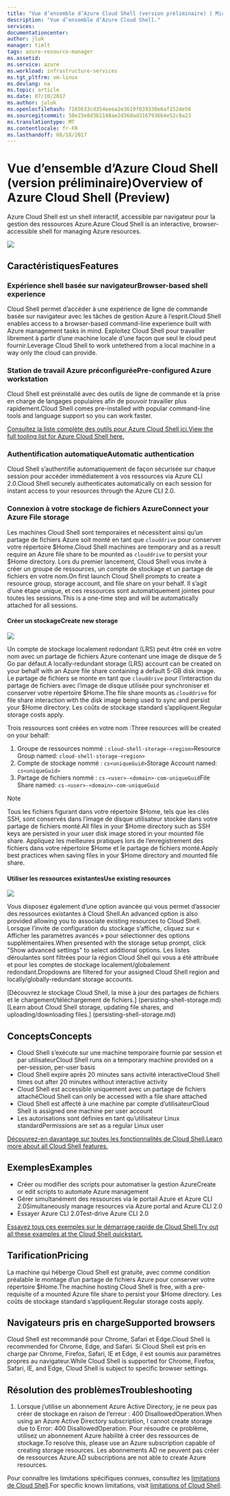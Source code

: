 ```yaml
---
title: "Vue d’ensemble d’Azure Cloud Shell (version préliminaire) | Microsoft Docs"
description: "Vue d’ensemble d’Azure Cloud Shell."
services: 
documentationcenter: 
author: jluk
manager: timlt
tags: azure-resource-manager
ms.assetid: 
ms.service: azure
ms.workload: infrastructure-services
ms.tgt_pltfrm: vm-linux
ms.devlang: na
ms.topic: article
ms.date: 07/10/2017
ms.author: juluk
ms.openlocfilehash: 7165633cd354eeea2e3619f839338e6af1524e56
ms.sourcegitcommit: 50e23e8d3b1148ae2d36dad3167936b4e52c8a23
ms.translationtype: MT
ms.contentlocale: fr-FR
ms.lasthandoff: 08/18/2017
---
```

# <a name="overview-of-azure-cloud-shell-preview"></a><span data-ttu-id="1d6e7-103">Vue d’ensemble d’Azure Cloud Shell (version préliminaire)</span><span class="sxs-lookup"><span data-stu-id="1d6e7-103">Overview of Azure Cloud Shell (Preview)</span></span>
<span data-ttu-id="1d6e7-104">Azure Cloud Shell est un shell interactif, accessible par navigateur pour la gestion des ressources Azure.</span><span class="sxs-lookup"><span data-stu-id="1d6e7-104">Azure Cloud Shell is an interactive, browser-accessible shell for managing Azure resources.</span></span>

![](media/overview-pic.png)

## <a name="features"></a><span data-ttu-id="1d6e7-105">Caractéristiques</span><span class="sxs-lookup"><span data-stu-id="1d6e7-105">Features</span></span>
### <a name="browser-based-shell-experience"></a><span data-ttu-id="1d6e7-106">Expérience shell basée sur navigateur</span><span class="sxs-lookup"><span data-stu-id="1d6e7-106">Browser-based shell experience</span></span>
<span data-ttu-id="1d6e7-107">Cloud Shell permet d’accéder à une expérience de ligne de commande basée sur navigateur avec les tâches de gestion Azure à l’esprit.</span><span class="sxs-lookup"><span data-stu-id="1d6e7-107">Cloud Shell enables access to a browser-based command-line experience built with Azure management tasks in mind.</span></span> <span data-ttu-id="1d6e7-108">Exploitez Cloud Shell pour travailler librement à partir d’une machine locale d’une façon que seul le cloud peut fournir.</span><span class="sxs-lookup"><span data-stu-id="1d6e7-108">Leverage Cloud Shell to work untethered from a local machine in a way only the cloud can provide.</span></span>

### <a name="pre-configured-azure-workstation"></a><span data-ttu-id="1d6e7-109">Station de travail Azure préconfigurée</span><span class="sxs-lookup"><span data-stu-id="1d6e7-109">Pre-configured Azure workstation</span></span>
<span data-ttu-id="1d6e7-110">Cloud Shell est préinstallé avec des outils de ligne de commande et la prise en charge de langages populaires afin de pouvoir travailler plus rapidement.</span><span class="sxs-lookup"><span data-stu-id="1d6e7-110">Cloud Shell comes pre-installed with popular command-line tools and language support so you can work faster.</span></span>

[<span data-ttu-id="1d6e7-111">Consultez la liste complète des outils pour Azure Cloud Shell ici.</span><span class="sxs-lookup"><span data-stu-id="1d6e7-111">View the full tooling list for Azure Cloud Shell here.</span></span>](features.md#tools)

### <a name="automatic-authentication"></a><span data-ttu-id="1d6e7-112">Authentification automatique</span><span class="sxs-lookup"><span data-stu-id="1d6e7-112">Automatic authentication</span></span>
<span data-ttu-id="1d6e7-113">Cloud Shell s’authentifie automatiquement de façon sécurisée sur chaque session pour accéder immédiatement à vos ressources via Azure CLI 2.0.</span><span class="sxs-lookup"><span data-stu-id="1d6e7-113">Cloud Shell securely authenticates automatically on each session for instant access to your resources through the Azure CLI 2.0.</span></span>

### <a name="connect-your-azure-file-storage"></a><span data-ttu-id="1d6e7-114">Connexion à votre stockage de fichiers Azure</span><span class="sxs-lookup"><span data-stu-id="1d6e7-114">Connect your Azure File storage</span></span>
<span data-ttu-id="1d6e7-115">Les machines Cloud Shell sont temporaires et nécessitent ainsi qu’un partage de fichiers Azure soit monté en tant que `clouddrive` pour conserver votre répertoire $Home.</span><span class="sxs-lookup"><span data-stu-id="1d6e7-115">Cloud Shell machines are temporary and as a result require an Azure file share to be mounted as `clouddrive` to persist your $Home directory.</span></span>
<span data-ttu-id="1d6e7-116">Lors du premier lancement, Cloud Shell vous invite à créer un groupe de ressources, un compte de stockage et un partage de fichiers en votre nom.</span><span class="sxs-lookup"><span data-stu-id="1d6e7-116">On first launch Cloud Shell prompts to create a resource group, storage account, and file share on your behalf.</span></span> <span data-ttu-id="1d6e7-117">Il s’agit d’une étape unique, et ces ressources sont automatiquement jointes pour toutes les sessions.</span><span class="sxs-lookup"><span data-stu-id="1d6e7-117">This is a one-time step and will be automatically attached for all sessions.</span></span> 

#### <a name="create-new-storage"></a><span data-ttu-id="1d6e7-118">Créer un stockage</span><span class="sxs-lookup"><span data-stu-id="1d6e7-118">Create new storage</span></span>
![](media/basic-storage.png)

<span data-ttu-id="1d6e7-119">Un compte de stockage localement redondant (LRS) peut être créé en votre nom avec un partage de fichiers Azure contenant une image de disque de 5 Go par défaut.</span><span class="sxs-lookup"><span data-stu-id="1d6e7-119">A locally-redundant storage (LRS) account can be created on your behalf with an Azure file share containing a default 5-GB disk image.</span></span> <span data-ttu-id="1d6e7-120">Le partage de fichiers se monte en tant que `clouddrive` pour l’interaction du partage de fichiers avec l’image de disque utilisée pour synchroniser et conserver votre répertoire $Home.</span><span class="sxs-lookup"><span data-stu-id="1d6e7-120">The file share mounts as `clouddrive` for file share interaction with the disk image being used to sync and persist your $Home directory.</span></span> <span data-ttu-id="1d6e7-121">Les coûts de stockage standard s’appliquent.</span><span class="sxs-lookup"><span data-stu-id="1d6e7-121">Regular storage costs apply.</span></span>

<span data-ttu-id="1d6e7-122">Trois ressources sont créées en votre nom :</span><span class="sxs-lookup"><span data-stu-id="1d6e7-122">Three resources will be created on your behalf:</span></span>
1. <span data-ttu-id="1d6e7-123">Groupe de ressources nommé : `cloud-shell-storage-<region>`</span><span class="sxs-lookup"><span data-stu-id="1d6e7-123">Resource Group named: `cloud-shell-storage-<region>`</span></span>
2. <span data-ttu-id="1d6e7-124">Compte de stockage nommé : `cs<uniqueGuid>`</span><span class="sxs-lookup"><span data-stu-id="1d6e7-124">Storage Account named: `cs<uniqueGuid>`</span></span>
3. <span data-ttu-id="1d6e7-125">Partage de fichiers nommé : `cs-<user>-<domain>-com-uniqueGuid`</span><span class="sxs-lookup"><span data-stu-id="1d6e7-125">File Share named: `cs-<user>-<domain>-com-uniqueGuid`</span></span>

> [!Note]
> <span data-ttu-id="1d6e7-126">Tous les fichiers figurant dans votre répertoire $Home, tels que les clés SSH, sont conservés dans l’image de disque utilisateur stockée dans votre partage de fichiers monté.</span><span class="sxs-lookup"><span data-stu-id="1d6e7-126">All files in your $Home directory such as SSH keys are persisted in your user disk image stored in your mounted file share.</span></span> <span data-ttu-id="1d6e7-127">Appliquez les meilleures pratiques lors de l’enregistrement des fichiers dans votre répertoire $Home et le partage de fichiers monté.</span><span class="sxs-lookup"><span data-stu-id="1d6e7-127">Apply best practices when saving files in your $Home directory and mounted file share.</span></span>

#### <a name="use-existing-resources"></a><span data-ttu-id="1d6e7-128">Utiliser les ressources existantes</span><span class="sxs-lookup"><span data-stu-id="1d6e7-128">Use existing resources</span></span>
![](media/advanced-storage.png)

<span data-ttu-id="1d6e7-129">Vous disposez également d’une option avancée qui vous permet d’associer des ressources existantes à Cloud Shell.</span><span class="sxs-lookup"><span data-stu-id="1d6e7-129">An advanced option is also provided allowing you to associate existing resources to Cloud Shell.</span></span> <span data-ttu-id="1d6e7-130">Lorsque l’invite de configuration du stockage s’affiche, cliquez sur « Afficher les paramètres avancés » pour sélectionner des options supplémentaires.</span><span class="sxs-lookup"><span data-stu-id="1d6e7-130">When presented with the storage setup prompt, click "Show advanced settings" to select additional options.</span></span> <span data-ttu-id="1d6e7-131">Les listes déroulantes sont filtrées pour la région Cloud Shell qui vous a été attribuée et pour les comptes de stockage localement/globalement redondant.</span><span class="sxs-lookup"><span data-stu-id="1d6e7-131">Dropdowns are filtered for your assigned Cloud Shell region and locally/globally-redundant storage accounts.</span></span>

<span data-ttu-id="1d6e7-132">[Découvrez le stockage Cloud Shell, la mise à jour des partages de fichiers et le chargement/téléchargement de fichiers.] (persisting-shell-storage.md)</span><span class="sxs-lookup"><span data-stu-id="1d6e7-132">[Learn about Cloud Shell storage, updating file shares, and uploading/downloading files.] (persisting-shell-storage.md)</span></span>

## <a name="concepts"></a><span data-ttu-id="1d6e7-133">Concepts</span><span class="sxs-lookup"><span data-stu-id="1d6e7-133">Concepts</span></span>
* <span data-ttu-id="1d6e7-134">Cloud Shell s’exécute sur une machine temporaire fournie par session et par utilisateur</span><span class="sxs-lookup"><span data-stu-id="1d6e7-134">Cloud Shell runs on a temporary machine provided on a per-session, per-user basis</span></span>
* <span data-ttu-id="1d6e7-135">Cloud Shell expire après 20 minutes sans activité interactive</span><span class="sxs-lookup"><span data-stu-id="1d6e7-135">Cloud Shell times out after 20 minutes without interactive activity</span></span>
* <span data-ttu-id="1d6e7-136">Cloud Shell est accessible uniquement avec un partage de fichiers attaché</span><span class="sxs-lookup"><span data-stu-id="1d6e7-136">Cloud Shell can only be accessed with a file share attached</span></span>
* <span data-ttu-id="1d6e7-137">Cloud Shell est affecté à une machine par compte d’utilisateur</span><span class="sxs-lookup"><span data-stu-id="1d6e7-137">Cloud Shell is assigned one machine per user account</span></span>
* <span data-ttu-id="1d6e7-138">Les autorisations sont définies en tant qu’utilisateur Linux standard</span><span class="sxs-lookup"><span data-stu-id="1d6e7-138">Permissions are set as a regular Linux user</span></span>

[<span data-ttu-id="1d6e7-139">Découvrez-en davantage sur toutes les fonctionnalités de Cloud Shell.</span><span class="sxs-lookup"><span data-stu-id="1d6e7-139">Learn more about all Cloud Shell features.</span></span>](features.md)

## <a name="examples"></a><span data-ttu-id="1d6e7-140">Exemples</span><span class="sxs-lookup"><span data-stu-id="1d6e7-140">Examples</span></span>
* <span data-ttu-id="1d6e7-141">Créer ou modifier des scripts pour automatiser la gestion Azure</span><span class="sxs-lookup"><span data-stu-id="1d6e7-141">Create or edit scripts to automate Azure management</span></span>
* <span data-ttu-id="1d6e7-142">Gérer simultanément des ressources via le portail Azure et Azure CLI 2.0</span><span class="sxs-lookup"><span data-stu-id="1d6e7-142">Simultaneously manage resources via Azure portal and Azure CLI 2.0</span></span>
* <span data-ttu-id="1d6e7-143">Essayer Azure CLI 2.0</span><span class="sxs-lookup"><span data-stu-id="1d6e7-143">Test-drive Azure CLI 2.0</span></span>

[<span data-ttu-id="1d6e7-144">Essayez tous ces exemples sur le démarrage rapide de Cloud Shell.</span><span class="sxs-lookup"><span data-stu-id="1d6e7-144">Try out all these examples at the Cloud Shell quickstart.</span></span>](quickstart.md)

## <a name="pricing"></a><span data-ttu-id="1d6e7-145">Tarification</span><span class="sxs-lookup"><span data-stu-id="1d6e7-145">Pricing</span></span>
<span data-ttu-id="1d6e7-146">La machine qui héberge Cloud Shell est gratuite, avec comme condition préalable le montage d’un partage de fichiers Azure pour conserver votre répertoire $Home.</span><span class="sxs-lookup"><span data-stu-id="1d6e7-146">The machine hosting Cloud Shell is free, with a pre-requisite of a mounted Azure file share to persist your $Home directory.</span></span> <span data-ttu-id="1d6e7-147">Les coûts de stockage standard s’appliquent.</span><span class="sxs-lookup"><span data-stu-id="1d6e7-147">Regular storage costs apply.</span></span>

## <a name="supported-browsers"></a><span data-ttu-id="1d6e7-148">Navigateurs pris en charge</span><span class="sxs-lookup"><span data-stu-id="1d6e7-148">Supported browsers</span></span>
<span data-ttu-id="1d6e7-149">Cloud Shell est recommandé pour Chrome, Safari et Edge.</span><span class="sxs-lookup"><span data-stu-id="1d6e7-149">Cloud Shell is recommended for Chrome, Edge, and Safari.</span></span> <span data-ttu-id="1d6e7-150">Si Cloud Shell est pris en charge par Chrome, Firefox, Safari, IE et Edge, il est soumis aux paramètres propres au navigateur.</span><span class="sxs-lookup"><span data-stu-id="1d6e7-150">While Cloud Shell is supported for Chrome, Firefox, Safari, IE, and Edge, Cloud Shell is subject to specific browser settings.</span></span>

## <a name="troubleshooting"></a><span data-ttu-id="1d6e7-151">Résolution des problèmes</span><span class="sxs-lookup"><span data-stu-id="1d6e7-151">Troubleshooting</span></span>
1. <span data-ttu-id="1d6e7-152">Lorsque j’utilise un abonnement Azure Active Directory, je ne peux pas créer de stockage en raison de l’erreur : 400 DisallowedOperation.</span><span class="sxs-lookup"><span data-stu-id="1d6e7-152">When using an Azure Active Directory subscription, I cannot create storage due to Error: 400 DisallowedOperation.</span></span> <span data-ttu-id="1d6e7-153">Pour résoudre ce problème, utilisez un abonnement Azure habilité à créer des ressources de stockage.</span><span class="sxs-lookup"><span data-stu-id="1d6e7-153">To resolve this, please use an Azure subscription capable of creating storage resources.</span></span> <span data-ttu-id="1d6e7-154">Les abonnements AD ne peuvent pas créer de ressources Azure.</span><span class="sxs-lookup"><span data-stu-id="1d6e7-154">AD subscriptions are not able to create Azure resources.</span></span>

<span data-ttu-id="1d6e7-155">Pour connaître les limitations spécifiques connues, consultez les [limitations de Cloud Shell](limitations.md).</span><span class="sxs-lookup"><span data-stu-id="1d6e7-155">For specific known limitations, visit [limitations of Cloud Shell](limitations.md).</span></span>

